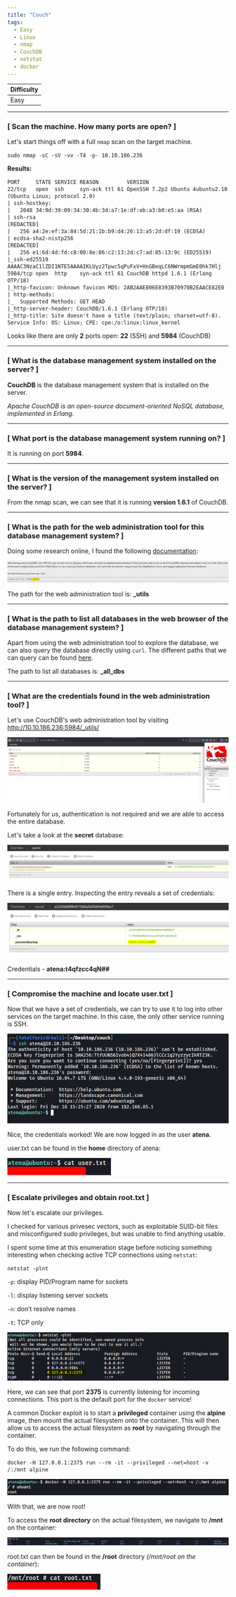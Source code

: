 ```yaml
---
title: "Couch"
tags:
  - Easy
  - Linux
  - nmap
  - CouchDB
  - netstat
  - docker
---
```


| Difficulty |
| ---------- |
|    Easy    |

---

### [ Scan the machine. How many ports are open? ]

Let's start things off with a full `nmap` scan on the target machine.

```
sudo nmap -sC -sV -vv -T4 -p- 10.10.186.236
```

**Results:**

```
PORT     STATE SERVICE REASON         VERSION
22/tcp   open  ssh     syn-ack ttl 61 OpenSSH 7.2p2 Ubuntu 4ubuntu2.10 (Ubuntu Linux; protocol 2.0)
| ssh-hostkey: 
|   2048 34:9d:39:09:34:30:4b:3d:a7:1e:df:eb:a3:b0:e5:aa (RSA)
| ssh-rsa 
[REDACTED]
|   256 a4:2e:ef:3a:84:5d:21:1b:b9:d4:26:13:a5:2d:df:19 (ECDSA)
| ecdsa-sha2-nistp256 
[REDACTED]
|   256 e1:6d:4d:fd:c8:00:8e:86:c2:13:2d:c7:ad:85:13:9c (ED25519)
|_ssh-ed25519 AAAAC3NzaC1lZDI1NTE5AAAAIKLUyz2Tpwc5qPuFxV+HnGBeqLC6NWrmpmGmE0hk7Hlj
5984/tcp open  http    syn-ack ttl 61 CouchDB httpd 1.6.1 (Erlang OTP/18)
|_http-favicon: Unknown favicon MD5: 2AB2AAE806E8393B70970B2EAACE82E0
| http-methods: 
|_  Supported Methods: GET HEAD
|_http-server-header: CouchDB/1.6.1 (Erlang OTP/18)
|_http-title: Site doesn't have a title (text/plain; charset=utf-8).
Service Info: OS: Linux; CPE: cpe:/o:linux:linux_kernel
```

Looks like there are only **2** ports open: **22** (SSH) and **5984** (CouchDB)

---

### [ What is the database management system installed on the server? ]

**CouchDB** is the database management system that is installed on the server.

*Apache CouchDB is an open-source document-oriented NoSQL database, implemented in Erlang.*

---

### [ What port is the database management system running on? ]

It is running on port **5984**.

---

### [ What is the version of the management system installed on the server? ]

From the nmap scan, we can see that it is running **version 1.6.1** of CouchDB.

---

### [ What is the path for the web administration tool for this database management system? ]

Doing some research online, I found the following [documentation](https://guide.couchdb.org/draft/tour.html):

![screenshot1](../assets/images/couch/screenshot1.png)

The path for the web administration tool is: **_utils**

---

### [ What is the path to list all databases in the web browser of the database management system? ]

Apart from using the web administration tool to explore the database, we can also query the database directly using `curl`. The different paths that we can query can be found [here](https://book.hacktricks.xyz/pentesting/5984-pentesting-couchdb).

The path to list all databases is: **_all_dbs**

---

### [ What are the credentials found in the web administration tool? ]

Let's use CouchDB's web administration tool by visiting http://10.10.186.236:5984/_utils/

![screenshot2](../assets/images/couch/screenshot2.png)

Fortunately for us, authentication is not required and we are able to access the entire database.

Let's take a look at the **secret** database:

![screenshot3](../assets/images/couch/screenshot3.png)

There is a single entry. Inspecting the entry reveals a set of credentials:

![screenshot4](../assets/images/couch/screenshot4.png)

Credentials - **atena:t4qfzcc4qN##**

---

### [ Compromise the machine and locate user.txt ]

Now that we have a set of credentials, we can try to use it to log into other services on the target machine. In this case, the only other service running is SSH. 

![screenshot5](../assets/images/couch/screenshot5.png)

Nice, the credentials worked! We are now logged in as the user **atena**.

user.txt can be found in the **home** directory of atena:

![screenshot6](../assets/images/couch/screenshot6.png)

---

### [ Escalate privileges and obtain root.txt ]

Now let's escalate our privileges.

I checked for various privesec vectors, such as exploitable SUID-bit files and misconfigured sudo privileges, but was unable to find anything usable.

I spent some time at this enumeration stage before noticing something interesting when checking active TCP connections using `netstat`:

```
netstat -plnt
```

`-p`: display PID/Program name for sockets

`-l`:  display listening server sockets

`-n`: don’t resolve names

`-t`: TCP only

![screenshot7](../assets/images/couch/screenshot7.png)

Here, we can see that port **2375** is currently listening for incoming connections. This port is the default port for the `docker` service!

A common Docker exploit is to start a **privileged** container using the **alpine** image, then mount the actual filesystem onto the container. This will then allow us to access the actual filesystem as **root** by navigating through the container.

To do this, we run the following command:

```
docker -H 127.0.0.1:2375 run --rm -it --privileged --net=host -v /:/mnt alpine
```

![screenshot8](../assets/images/couch/screenshot8.png)

With that, we are now root!

To access the **root directory** on the actual filesystem, we navigate to **/mnt** on the container:

![screenshot9](../assets/images/couch/screenshot9.png)

root.txt can then be found in the **/root** directory *(/mnt/root on the container*):

![screenshot10](../assets/images/couch/screenshot10.png)


